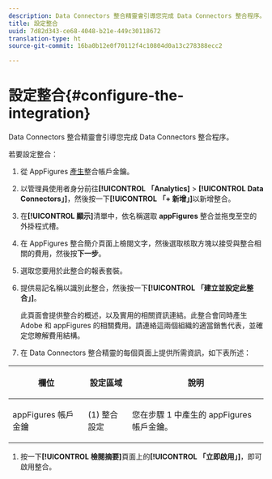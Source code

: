 ```yaml
---
description: Data Connectors 整合精靈會引導您完成 Data Connectors 整合程序。
title: 設定整合
uuid: 7d82d343-ce68-4048-b21e-449c30118672
translation-type: ht
source-git-commit: 16ba0b12e0f70112f4c10804d0a13c278388ecc2

---
```



# 設定整合{#configure-the-integration}

Data Connectors 整合精靈會引導您完成 Data Connectors 整合程序。

若要設定整合：

1. 從 AppFigures [產生](https://appfigures.com/support/faq/523/connecting-to-adobes-marketing-cloud)整合帳戶金鑰。
1. 以管理員使用者身分前往&#x200B;**[!UICONTROL 「Analytics]** > **[!UICONTROL Data Connectors」]**，然後按一下&#x200B;**[!UICONTROL 「+ 新增」]**&#x200B;以新增整合。
1. 在&#x200B;**[!UICONTROL 顯示]**&#x200B;清單中，依名稱選取 **appFigures** 整合並拖曳至空的外掛程式槽。
1. 在 AppFigures 整合簡介頁面上檢閱文字，然後選取核取方塊以接受與整合相關的費用，然後按&#x200B;**下一步**。
1. 選取您要用於此整合的報表套裝。
1. 提供易記名稱以識別此整合，然後按一下&#x200B;**[!UICONTROL 「建立並設定此整合」]**。

   此頁面會提供整合的概述，以及實用的相關資訊連結。此整合會同時產生 Adobe 和 appFigures 的相關費用。請連絡這兩個組織的適當銷售代表，並確定您瞭解費用結構。
1. 在 Data Connectors 整合精靈的每個頁面上提供所需資訊，如下表所述：

<table id="table_74EC1EEBE7A548AB878AA40187EBCD30"> 
 <thead> 
  <tr valign="top"> 
   <th colname="col2" class="entry"> <p> <b>欄位</b> </p> </th> 
   <th colname="col03" class="entry"> <p> <b>設定區域</b> </p> </th> 
   <th colname="col3" class="entry"> <p> <b>說明</b> </p> </th> 
  </tr> 
 </thead>
 <tbody> 
  <tr valign="top"> 
   <td colname="col2"> <p>appFigures 帳戶金鑰 </p> </td> 
   <td colname="col03"> <p>(1) 整合設定 </p> </td> 
   <td colname="col3"> <p>您在步驟 1 中產生的 appFigures 帳戶金鑰。 </p> </td> 
  </tr> 
 </tbody> 
</table>

1. 按一下&#x200B;**[!UICONTROL 檢閱摘要]**&#x200B;頁面上的&#x200B;**[!UICONTROL 「立即啟用」]**，即可啟用整合。
